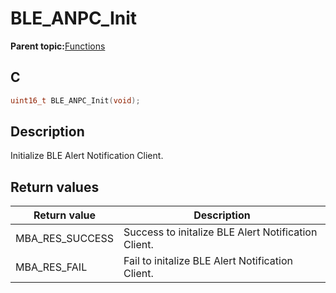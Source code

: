 # BLE\_ANPC\_Init

**Parent topic:**[Functions](GUID-70F5F2CB-4075-4D38-ADAD-6B7A23F9C626.md)

## C

```c
uint16_t BLE_ANPC_Init(void);
```

## Description

Initialize BLE Alert Notification Client.

## Return values

|Return value|Description|
|------------|-----------|
|MBA\_RES\_SUCCESS|Success to initalize BLE Alert Notification Client.|
|MBA\_RES\_FAIL|Fail to initalize BLE Alert Notification Client.|

